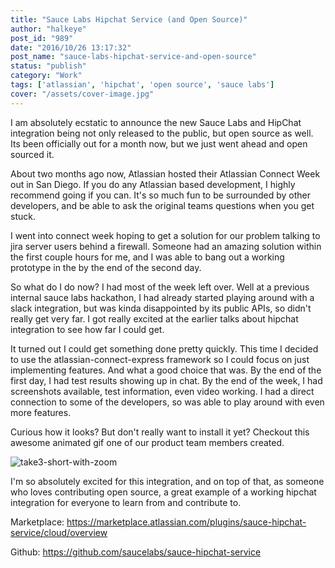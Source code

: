 ```yaml
---
title: "Sauce Labs Hipchat Service (and Open Source)"
author: "halkeye"
post_id: "989"
date: "2016/10/26 13:17:32"
post_name: "sauce-labs-hipchat-service-and-open-source"
status: "publish"
category: "Work"
tags: ['atlassian', 'hipchat', 'open source', 'sauce labs']
cover: "/assets/cover-image.jpg"
---
```


I am absolutely ecstatic to announce the new Sauce Labs and HipChat integration being not only released to the public, but open source as well. Its been officially out for a month now, but we just went ahead and open sourced it.

About two months ago now, Atlassian hosted their Atlassian Connect Week out in San Diego. If you do any Atlassian based development, I highly recommend going if you can. It's so much fun to be surrounded by other developers, and be able to ask the original teams questions when you get stuck.

I went into connect week hoping to get a solution for our problem talking to jira server users behind a firewall. Someone had an amazing solution within the first couple hours for me, and I was able to bang out a working prototype in the by the end of the second day.

So what do I do now? I had most of the week left over. Well at a previous internal sauce labs hackathon, I had already started playing around with a slack integration, but was kinda disappointed by its public APIs, so didn't really get very far. I got really excited at the earlier talks about hipchat integration to see how far I could get.

It turned out I could get something done pretty quickly. This time I decided to use the atlassian-connect-express framework so I could focus on just implementing features. And what a good choice that was. By the end of the first day, I had test results showing up in chat. By the end of the week, I had screenshots available, test information, even video working. I had a direct connection to some of the developers, so was able to play around with even more features.

Curious how it looks? But don't really want to install it yet? Checkout this awesome animated gif one of our product team members created.

![take3-short-with-zoom](Take3-Short-with-zoom.gif)

I'm so absolutely excited for this integration, and on top of that, as someone who loves contributing open source, a great example of a working hipchat integration for everyone to learn from and contribute to.

Marketplace: <https://marketplace.atlassian.com/plugins/sauce-hipchat-service/cloud/overview>

Github: <https://github.com/saucelabs/sauce-hipchat-service>

